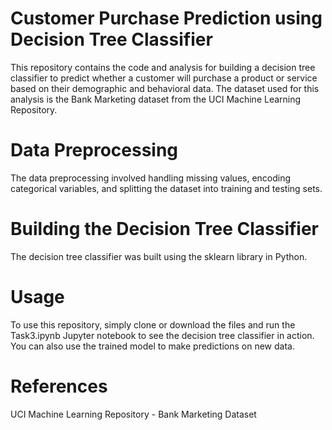 # Customer Purchase Prediction using Decision Tree Classifier
This repository contains the code and analysis for building a decision tree classifier to predict whether a customer will purchase a product or service based on their demographic and behavioral data. The dataset used for this analysis is the Bank Marketing dataset from the UCI Machine Learning Repository.
# Data Preprocessing
The data preprocessing involved handling missing values, encoding categorical variables, and splitting the dataset into training and testing sets.
# Building the Decision Tree Classifier
The decision tree classifier was built using the sklearn library in Python. 
# Usage
To use this repository, simply clone or download the files and run the Task3.ipynb Jupyter notebook to see the decision tree classifier in action. You can also use the trained model to make predictions on new data.
# References
UCI Machine Learning Repository - Bank Marketing Dataset
